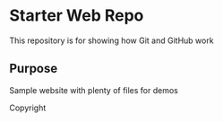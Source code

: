 # Starter Web Repo

This repository is for showing how Git and GitHub work

## Purpose

Sample website with plenty of files for demos


Copyright
